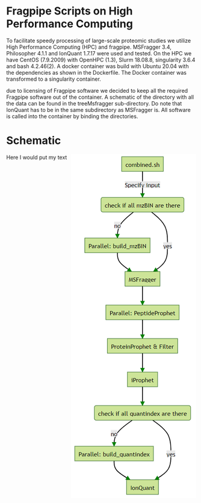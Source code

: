 # Fragpipe Scripts on High Performance Computing

To facilitate speedy processing of large-scale proteomic studies we utilize High Performance Computing (HPC) and fragpipe. MSFragger 3.4, Philosopher 4.1.1 and IonQuant 1.7.17 were used and tested. On the HPC we have CentOS (7.9.2009) with OpenHPC (1.3), Slurm 18.08.8, singularity 3.6.4 and bash 4.2.46(2). A docker container was build with Ubuntu 20.04 with the dependencies as shown in the Dockerfile. The Docker container was transformed to a singularity container.

due to licensing of Fragpipe software we decided to keep all the required Fragpipe software out of the container. A schematic of the directory with all the data can be found in the treeMsfragger sub-directory. Do note that IonQuant has to be in the same subdirectory as MSFragger is. All software is called into the container by binding the directories.

# Schematic

<img align="right" src="Images/scriptHPCFragpipe.png">

Here I would put my text